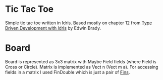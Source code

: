 # Tic Tac Toe

Simple tic tac toe written in Idris. Based mostly on chapter 12 from [Type Driven Development with Idris](https://www.manning.com/books/type-driven-development-with-idris) by Edwin Brady.

# Board

Board is represented as 3x3 matrix with Maybe Field fields (where Field is Cross or Circle). Matrix is implemented as Vect n (Vect m a). For accessing fields in a matrix I used FinDouble which is just a pair of [Fins](https://github.com/idris-lang/Idris-dev/blob/master/libs/base/Data/Fin.idr). 

